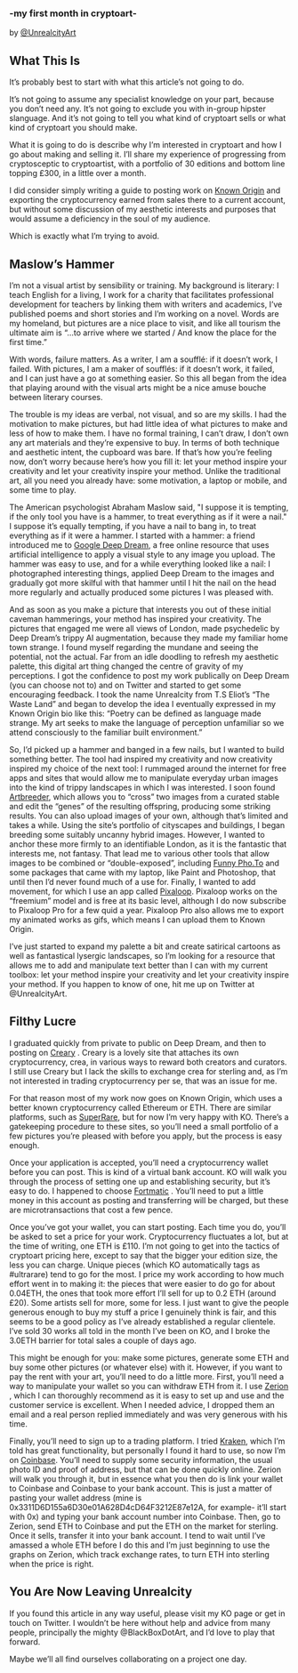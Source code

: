 
### -my first month in cryptoart-

by [@UnrealcityArt](https://knownorigin.io/artists/0x3311D6D155a6D30e01A628D4cD64F3212E87e12A)

## What This Is

It’s probably best to start with what this article’s not going to do.

It’s not going to assume any specialist knowledge on your part, because you don’t need any. It’s not going to exclude you with in-group hipster slanguage. And it’s not going to tell you what kind of cryptoart sells or what kind of cryptoart you should make.

What it is going to do is describe why I’m interested in cryptoart and how I go about making and selling it. I’ll share my experience of progressing from cryptosceptic to cryptoartist, with a portfolio of 30 editions and bottom line topping £300, in a little over a month.

I did consider simply writing a guide to posting work on [Known Origin](https://knownorigin.io/) and exporting the cryptocurrency  earned from sales there to a current account,  but without some discussion of my aesthetic interests and purposes that would assume a deficiency in the soul of my audience.

Which is exactly what I’m trying to avoid.

## Maslow’s Hammer

I’m not a visual artist by sensibility or training. My background is literary: I teach English for a living, I work for a charity that facilitates professional development for teachers by linking them with writers and academics, I’ve published poems and short stories and I’m working on a novel. Words are my homeland, but pictures are a nice place to visit, and like all tourism the ultimate aim is “…to arrive where we started / And know the place for the first time.”

With words, failure matters. As a writer, I am a soufflé: if it doesn’t work, I failed. With pictures, I am a maker of soufflés: if it doesn’t work, it failed, and I can just have a go at something easier. So this all began from the idea that playing around with the visual arts might be a nice amuse bouche between literary courses.

The trouble is my ideas are verbal, not visual, and so are my skills. I had the motivation to make pictures, but had little idea of what pictures to make and less of how to make them. I have no formal training, I can’t draw, I don’t own any art materials and they’re expensive to buy. In terms of both technique and aesthetic intent, the cupboard was bare. If that’s how you’re feeling now, don’t worry because here’s how you fill it: let your method inspire your creativity and let your creativity inspire your method. Unlike the traditional art, all you need you already have: some motivation, a laptop or mobile, and some time to play.

The American psychologist Abraham Maslow said, "I suppose it is tempting, if the only tool you have is a hammer, to treat everything as if it were a nail." I suppose it’s equally tempting, if you have a nail to bang in, to treat everything as if it were a hammer. I started with a hammer: a friend introduced me to [Google Deep Dream](https://deepdreamgenerator.com/), a free online resource that uses artificial intelligence to apply a visual style to any image you upload. The hammer was easy to use, and for a while everything looked like a nail: I photographed interesting things, applied Deep Dream to the images and gradually got more skilful with that hammer until I hit the nail on the head more regularly and actually produced some pictures I was pleased with.

And as soon as you make a picture that interests you out of these initial caveman hammerings, your method has inspired your creativity.  The pictures that engaged me were all views of London, made psychedelic by Deep Dream’s trippy AI augmentation, because they made my familiar home town strange. I found myself regarding the mundane and seeing the potential, not the actual. Far from an idle doodling to refresh my aesthetic palette, this digital art thing changed the centre of gravity of my perceptions. I got the confidence to post my work publically on Deep Dream (you can choose not to) and on Twitter and started to get some encouraging feedback. I took the name Unrealcity from T.S Eliot’s “The Waste Land” and began to develop the idea I eventually expressed in my Known Origin bio like this: “Poetry can be defined as language made strange. My art seeks to make the language of perception unfamiliar so we attend consciously to the familiar built environment.”

So, I’d picked up a hammer and banged in a few nails, but I wanted to build something better.  The tool had inspired my creativity and now creativity inspired my choice of the next tool: I rummaged around the internet for free apps and sites that would allow me to manipulate everyday urban images into the kind of trippy landscapes in which I was interested. I soon found [Artbreeder](https://artbreeder.com), which allows you to “cross” two images from a curated stable and edit the “genes” of the resulting offspring, producing some striking results. You can also upload images of your own, although that’s limited and takes a while. Using the site’s portfolio of cityscapes and buildings, I began breeding some suitably uncanny hybrid images. However, I wanted to anchor these more firmly to an identifiable London, as it is the fantastic that interests me, not fantasy. That lead me to various other tools that allow images to be combined or “double-exposed”, including [Funny Pho.To](http://funny.pho.to.com) and some packages that came with my laptop, like Paint and Photoshop, that until then I’d never found much of a use for. Finally, I wanted to add movement, for which I use an app called [Pixaloop](https://www.pixaloopapp.com/). Pixaloop works on the “freemium” model and is free at its basic level, although I do now subscribe to Pixaloop Pro for a few quid a year. Pixaloop Pro also allows me to export my animated works as gifs, which means I can upload them to Known Origin.

I’ve just started to expand my palette a bit and create satirical cartoons as well as fantastical lysergic landscapes, so I’m looking for a resource that allows me to add and manipulate text better than I can with my current toolbox: let your method inspire your creativity and let your creativity inspire your method. If you happen to know of one, hit me up on Twitter at @UnrealcityArt.

## Filthy Lucre

I graduated quickly from private to public on Deep Dream, and then to posting on [Creary](https://creary.net) . Creary is a lovely site that attaches its own cryptocurrency, crea, in various ways to reward both creators and curators. I still use Creary but I lack the skills to exchange crea for sterling and, as I’m not interested in trading cryptocurrency per se, that was an issue for me.

For that reason most of my work now goes on Known Origin, which uses a better known cryptocurrency called Ethereum or ETH. There are similar platforms, such as [SuperRare](https://superrare.co/), but for now I’m very happy with KO. There’s a gatekeeping procedure to these sites, so you’ll need a small portfolio of a few pictures you’re pleased with before you apply, but the process is easy enough.

Once your application is accepted, you’ll need a cryptocurrency wallet before you can post. This is kind of a virtual bank account. KO will walk you through the process of setting one up and establishing security, but it’s easy to do. I happened to choose [Fortmatic](https://fortmatic.com) . You’ll need to put a little money in this account as posting and transferring will be charged, but these are microtransactions that cost a few pence.

Once you’ve got your wallet, you can start posting. Each time you do, you’ll be asked to set a price for your work. Cryptocurrency fluctuates a lot, but at the time of writing, one ETH is £110. I’m not going to get into the tactics of cryptoart pricing here, except to say that the bigger your edition size, the less you can charge. Unique pieces (which KO automatically tags as #ultrarare) tend to go for the most. I price my work according to how much effort went in to making it: the pieces that were easier to do go for about 0.04ETH, the ones that took more effort I’ll sell for up to 0.2 ETH (around £20). Some artists sell for more, some for less. I just want to give the people generous enough to buy my stuff a price I genuinely think is fair, and this seems to be a good policy as I’ve already established a regular clientele. I’ve sold 30 works all told in the month I’ve been on KO, and I broke the 3.0ETH barrier for total sales a couple of days ago.

This might be enough for you: make some pictures, generate some ETH and buy some other pictures (or whatever else) with it. However, if you want to pay the rent with your art, you’ll need to do a little more. First, you’ll need a way to manipulate your wallet so you can withdraw ETH from it. I use [Zerion](https://zerion.io/) , which I can thoroughly recommend as it is easy to set up and use and the customer service is excellent. When I needed advice, I dropped them an email and a real person replied immediately and was very generous with his time.

Finally, you’ll need to sign up to a trading platform. I tried [Kraken](https://www.kraken.com), which I’m told has great functionality, but personally I found it hard to use, so now I’m on [Coinbase](https://www.coinbase.com). You’ll need to supply some security information, the usual photo ID and proof of address, but that can be done quickly online. Zerion will walk you through it, but in essence what you then do is link your wallet to Coinbase and Coinbase to your bank account. This is just a matter of pasting your wallet address (mine is 0x3311D6D155a6D30e01A628D4cD64F3212E87e12A, for example- it’ll start with 0x) and typing your bank account number into Coinbase. Then, go to Zerion, send ETH to Coinbase and put the ETH on the market for sterling. Once it sells, transfer it into your bank account. I tend to wait until I’ve amassed a whole ETH before I do this and I’m just beginning to use the graphs on Zerion, which track exchange rates, to turn ETH into sterling when the price is right.

## You Are Now Leaving Unrealcity

If you found this article in any way useful, please visit my KO page or get in touch on Twitter. I wouldn’t be here without help and advice from many people, principally the mighty @BlackBoxDotArt, and I’d love to play that forward.

Maybe we’ll all find ourselves collaborating on a project one day.
